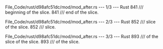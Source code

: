 File_Code/rust/d98afc51dc/mod/mod_after.rs --- 1/3 --- Rust
841     /// beginning of the slice.                                                                                                                          841     /// end of the slice.

File_Code/rust/d98afc51dc/mod/mod_after.rs --- 2/3 --- Rust
852     /// slice of the slice.                                                                                                                              852     /// slice.

File_Code/rust/d98afc51dc/mod/mod_after.rs --- 3/3 --- Rust
893     /// of the slice of the slice.                                                                                                                       893     /// of the slice.

